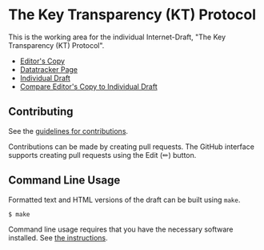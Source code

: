 # The Key Transparency (KT) Protocol

This is the working area for the individual Internet-Draft, "The Key Transparency (KT) Protocol".

* [Editor's Copy](https://Bren2010.github.io/draft-key-transparency/#go.draft-mcmillion-key-transparency.html)
* [Datatracker Page](https://datatracker.ietf.org/doc/draft-mcmillion-key-transparency)
* [Individual Draft](https://datatracker.ietf.org/doc/html/draft-mcmillion-key-transparency)
* [Compare Editor's Copy to Individual Draft](https://Bren2010.github.io/draft-key-transparency/#go.draft-mcmillion-key-transparency.diff)


## Contributing

See the
[guidelines for contributions](https://github.com/Bren2010/draft-key-transparency/blob/main/CONTRIBUTING.md).

Contributions can be made by creating pull requests.
The GitHub interface supports creating pull requests using the Edit (✏) button.


## Command Line Usage

Formatted text and HTML versions of the draft can be built using `make`.

```sh
$ make
```

Command line usage requires that you have the necessary software installed.  See
[the instructions](https://github.com/martinthomson/i-d-template/blob/main/doc/SETUP.md).

